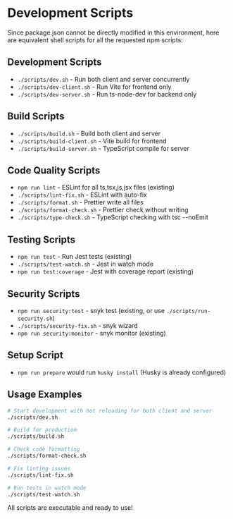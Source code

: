 # Development Scripts

Since package.json cannot be directly modified in this environment, here are equivalent shell scripts for all the requested npm scripts:

## Development Scripts

- `./scripts/dev.sh` - Run both client and server concurrently
- `./scripts/dev-client.sh` - Run Vite for frontend only
- `./scripts/dev-server.sh` - Run ts-node-dev for backend only

## Build Scripts

- `./scripts/build.sh` - Build both client and server
- `./scripts/build-client.sh` - Vite build for frontend
- `./scripts/build-server.sh` - TypeScript compile for server

## Code Quality Scripts

- `npm run lint` - ESLint for all ts,tsx,js,jsx files (existing)
- `./scripts/lint-fix.sh` - ESLint with auto-fix
- `./scripts/format.sh` - Prettier write all files
- `./scripts/format-check.sh` - Prettier check without writing
- `./scripts/type-check.sh` - TypeScript checking with tsc --noEmit

## Testing Scripts

- `npm run test` - Run Jest tests (existing)
- `./scripts/test-watch.sh` - Jest in watch mode
- `npm run test:coverage` - Jest with coverage report (existing)

## Security Scripts

- `npm run security:test` - snyk test (existing, or use `./scripts/run-security.sh`)
- `./scripts/security-fix.sh` - snyk wizard
- `npm run security:monitor` - snyk monitor (existing)

## Setup Script

- `npm run prepare` would run `husky install` (Husky is already configured)

## Usage Examples

```bash
# Start development with hot reloading for both client and server
./scripts/dev.sh

# Build for production
./scripts/build.sh

# Check code formatting
./scripts/format-check.sh

# Fix linting issues
./scripts/lint-fix.sh

# Run tests in watch mode
./scripts/test-watch.sh
```

All scripts are executable and ready to use!
